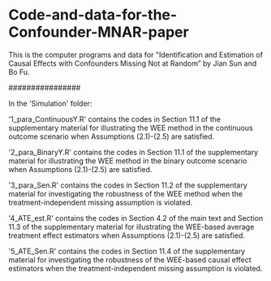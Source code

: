 # Code-and-data-for-the-Confounder-MNAR-paper
This is the computer programs and data for 
"Identification and Estimation of Causal Effects with Confounders Missing Not at Random” 
by Jian Sun and Bo Fu.

################

In the 'Simulation' folder:

'1_para_ContinuousY.R' contains the codes in Section 11.1 of the supplementary material for illustrating the WEE method in the continuous outcome scenario when Assumptions (2.1)-(2.5) are satisfied. 

'2_para_BinaryY.R' contains the codes in Section 11.1 of the supplementary material for illustrating the WEE method in the binary outcome scenario when Assumptions (2.1)-(2.5) are satisfied. 

'3_para_Sen.R' contains the codes in Section 11.2 of the supplementary material for investigating the robustness of the WEE method when the treatment-independent missing assumption is violated.

'4_ATE_est.R' contains the codes in Section 4.2 of the main text and Section 11.3 of the supplementary material for illustrating the WEE-based average treatment effect estimators when Assumptions (2.1)-(2.5) are satisfied. 

'5_ATE_Sen.R' contains the codes in Section 11.4 of the supplementary material for investigating the robustness of the WEE-based causal effect estimators when the treatment-independent missing assumption is violated.


